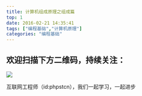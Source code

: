 ```yaml
---
title: 计算机组成原理之组成篇
top: 1
date: 2016-02-21 14:35:41
tags: ["编程基础","计算机原理"]
categories: "编程基础"
---
```



## 欢迎扫描下方二维码，持续关注：
![](https://ww1.sinaimg.cn/large/a616b9a4gy1g4xzv954a4j20760763yo.jpg)

互联网工程师（id:phpstcn），我们一起学习，一起进步